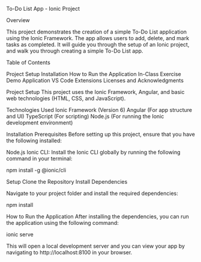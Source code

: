 To-Do List App - Ionic Project

Overview

This project demonstrates the creation of a simple To-Do List application using the Ionic Framework. The app allows users to add, delete, and mark tasks as completed. It will guide you through the setup of an Ionic project, and walk you through creating a simple To-Do List app.

Table of Contents

Project Setup
Installation
How to Run the Application
In-Class Exercise
Demo Application
VS Code Extensions
Licenses and Acknowledgments

Project Setup
This project uses the Ionic Framework, Angular, and basic web technologies (HTML, CSS, and JavaScript).

Technologies Used
Ionic Framework (Version 6)
Angular (For app structure and UI)
TypeScript (For scripting)
Node.js (For running the Ionic development environment)

Installation
Prerequisites
Before setting up this project, ensure that you have the following installed:

Node.js
Ionic CLI: Install the Ionic CLI globally by running the following command in your terminal:

npm install -g @ionic/cli

Setup
Clone the Repository
Install Dependencies

Navigate to your project folder and install the required dependencies:

npm install


How to Run the Application
After installing the dependencies, you can run the application using the following command:

ionic serve

This will open a local development server and you can view your app by navigating to http://localhost:8100 in your browser.